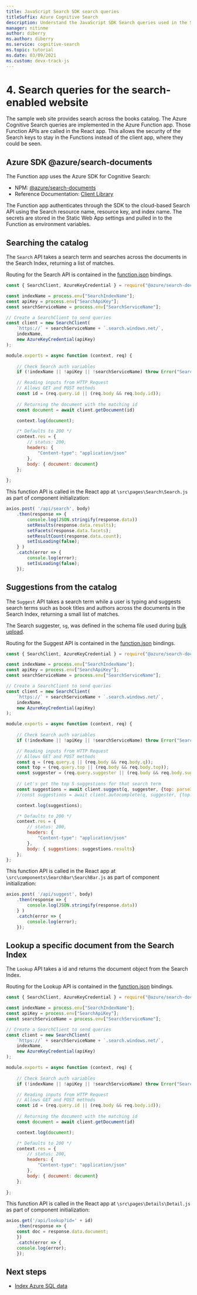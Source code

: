 ```yaml
---
title: JavaScript Search SDK search queries
titleSuffix: Azure Cognitive Search
description: Understand the JavaScript SDK Search queries used in the Search-enabled website
manager: nitinme
author: diberry
ms.author: diberry
ms.service: cognitive-search
ms.topic: tutorial
ms.date: 03/09/2021
ms.custom: devx-track-js
---
```


# 4. Search queries for the search-enabled website

The sample web site provides search across the books catalog. The Azure Cognitive Search queries are implemented in the Azure Function app. Those Function APIs are called in the React app. This allows the security of the Search keys to stay in the Functions instead of the client app, where they could be seen. 

## Azure SDK @azure/search-documents 

The Function app uses the Azure SDK for Cognitive Search:

* NPM: [@azure/search-documents](https://www.npmjs.com/package/@azure/search-documents)
* Reference Documentation: [Client Library](/javascript/api/overview/azure/search-documents-readme)

The Function app authenticates through the SDK to the cloud-based Search API using the Search resource name, resource key, and index name. The secrets are stored in the Static Web App settings and pulled in to the Function as environment variables. 

## Searching the catalog

The `Search` API takes a search term and searches across the documents in the Search Index, returning a list of matches. 

Routing for the Search API is contained in the [function.json](https://github.com/dereklegenzoff/azure-search-react-template/blob/master/api/Suggest/function.json) bindings.

```javascript
const { SearchClient, AzureKeyCredential } = require("@azure/search-documents");

const indexName = process.env["SearchIndexName"];
const apiKey = process.env["SearchApiKey"];
const searchServiceName = process.env["SearchServiceName"];

// Create a SearchClient to send queries
const client = new SearchClient(
    `https://` + searchServiceName + `.search.windows.net/`,
    indexName,
    new AzureKeyCredential(apiKey)
);

module.exports = async function (context, req) {
    
    // Check Search auth variables
    if (!indexName || !apiKey || !searchServiceName) throw Error("Search index configuration missing");

    // Reading inputs from HTTP Request
    // Allows GET and POST methods
    const id = (req.query.id || (req.body && req.body.id));
    
    // Returning the document with the matching id
    const document = await client.getDocument(id)

    context.log(document);

    /* Defaults to 200 */
    context.res = {
        // status: 200, 
        headers: {
            "Content-type": "application/json"
        },
        body: { document: document}
    };
    
};
```

This function API is called in the React app at `\src\pages\Search\Search.js` as part of component initialization: 

```javascript
axios.post( '/api/search', body)
    .then(response => {
        console.log(JSON.stringify(response.data))
        setResults(response.data.results);
        setFacets(response.data.facets);
        setResultCount(response.data.count);
        setIsLoading(false);
    } )
    .catch(error => {
        console.log(error);
        setIsLoading(false);
    });
```

## Suggestions from the catalog

The `Suggest` API takes a search term while a user is typing and suggests search terms such as book titles and authors across the documents in the Search Index, returning a small list of matches. 

The Search suggester, `sg`, was defined in the schema file used during [bulk upload](tutorial-javascript-create-load-index.md#add-a-schema-definition-file).

Routing for the Suggest API is contained in the [function.json](https://github.com/dereklegenzoff/azure-search-react-template/blob/master/api/Search/function.json) bindings.

```javascript
const { SearchClient, AzureKeyCredential } = require("@azure/search-documents");

const indexName = process.env["SearchIndexName"];
const apiKey = process.env["SearchApiKey"];
const searchServiceName = process.env["SearchServiceName"];

// Create a SearchClient to send queries
const client = new SearchClient(
    `https://` + searchServiceName + `.search.windows.net/`,
    indexName,
    new AzureKeyCredential(apiKey)
);

module.exports = async function (context, req) {
    
    // Check Search auth variables
    if (!indexName || !apiKey || !searchServiceName) throw Error("Search index configuration missing");

    // Reading inputs from HTTP Request
    // Allows GET and POST methods
    const q = (req.query.q || (req.body && req.body.q));
    const top = (req.query.top || (req.body && req.body.top));
    const suggester = (req.query.suggester || (req.body && req.body.suggester));
    
    // Let's get the top 5 suggestions for that search term
    const suggestions = await client.suggest(q, suggester, {top: parseInt(top)});
    //const suggestions = await client.autocomplete(q, suggester, {top: parseInt(top)});

    context.log(suggestions);

    /* Defaults to 200 */
    context.res = {
        // status: 200, 
        headers: {
            "Content-type": "application/json"
        },
        body: { suggestions: suggestions.results}
    };
};
```

This function API is called in the React app at `\src\components\SearchBar\SearchBar.js` as part of component initialization:

```javascript
axios.post( '/api/suggest', body)
    .then(response => {
        console.log(JSON.stringify(response.data))
    } )
    .catch(error => {
        console.log(error);
    });
```

## Lookup a specific document from the Search Index

The `Lookup` API takes a id and returns the document object from the Search Index. 

Routing for the Lookup API is contained in the [function.json](https://github.com/dereklegenzoff/azure-search-react-template/blob/master/api/Lookup/function.json) bindings.

```javascript
const { SearchClient, AzureKeyCredential } = require("@azure/search-documents");

const indexName = process.env["SearchIndexName"];
const apiKey = process.env["SearchApiKey"];
const searchServiceName = process.env["SearchServiceName"];

// Create a SearchClient to send queries
const client = new SearchClient(
    `https://` + searchServiceName + `.search.windows.net/`,
    indexName,
    new AzureKeyCredential(apiKey)
);

module.exports = async function (context, req) {
    
    // Check Search auth variables
    if (!indexName || !apiKey || !searchServiceName) throw Error("Search index configuration missing");

    // Reading inputs from HTTP Request
    // Allows GET and POST methods
    const id = (req.query.id || (req.body && req.body.id));
    
    // Returning the document with the matching id
    const document = await client.getDocument(id)

    context.log(document);

    /* Defaults to 200 */
    context.res = {
        // status: 200, 
        headers: {
            "Content-type": "application/json"
        },
        body: { document: document}
    };
    
};
```

This function API is called in the React app at `\src\pages\Details\Detail.js` as part of component initialization:

```javascript
axios.get('/api/lookup?id=' + id)
    .then(response => {
    const doc = response.data.document;
    })
    .catch(error => {
    console.log(error);
    });
```

## Next steps

* [Index Azure SQL data](search-indexer-tutorial)
